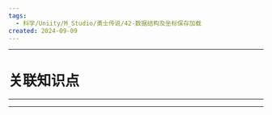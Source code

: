 ```yaml
---
tags:
  - 科学/Uniity/M_Studio/勇士传说/42-数据结构及坐标保存加载
created: 2024-09-09
---
```


---
# 关联知识点



---




---
